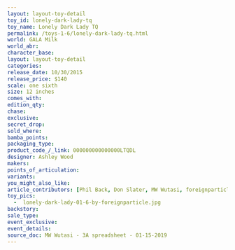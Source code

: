 ```yaml
---
layout: layout-toy-detail 
toy_id: lonely-dark-lady-tq
toy_name: Lonely Dark Lady TQ
permalink: /toys-1-6/lonely-dark-lady-tq.html
world: GALA Milk
world_abr: 
character_base: 
layout: layout-toy-detail
categories: 
release_date: 10/30/2015
release_price: $140 
scale: one sixth
size: 12 inches
comes_with: 
edition_qty: 
chase: 
exclusive: 
secret_drop: 
sold_where: 
bamba_points: 
packaging_type: 
product_code_/_link: 000000000000000LTQDL
designer: Ashley Wood
makers: 
points_of_articulation: 
variants: 
you_might_also_like: 
article_contributors: [Phil Back, Don Slater, MW Wutasi, foreignparticle]
toy_pics: 
  -  lonely-dark-lady-01-6-by-foreignparticle.jpg
backstory: 
sale_type: 
event_exclusive: 
event_details: 
source_doc: MW Wutasi - 3A spreadsheet - 01-15-2019
---
```

